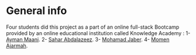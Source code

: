 # General info
Four students did this project as a part of an online full-stack Bootcamp provided by an online educational institution called Knowledge Academy : 
1- [Ayman Maani](https://github.com/AymanQ-A-Maani).
2- [Sahar Abdalazeez](https://github.com/Sahar-Abdalazeez).
3- [Mohamad Jaber](https://github.com/Mohamad-jaber).
4- [Momen Ajarmah](https://github.com/Momen-Ajarmah).

